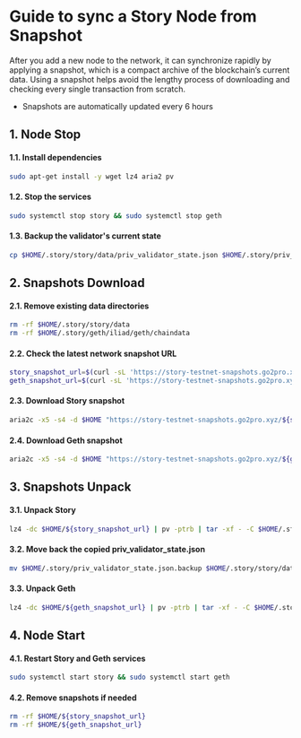 # Guide to sync a Story Node from Snapshot

After you add a new node to the network, it can synchronize rapidly by applying a snapshot, which is a compact archive of the blockchain’s current data. Using a snapshot helps avoid the lengthy process of downloading and checking every single transaction from scratch.

- Snapshots are automatically updated every 6 hours

## 1. Node Stop

#### 1.1. Install dependencies
```bash
sudo apt-get install -y wget lz4 aria2 pv
```

#### 1.2. Stop the services
```bash
sudo systemctl stop story && sudo systemctl stop geth
```

#### 1.3. Backup the validator's current state
```bash
cp $HOME/.story/story/data/priv_validator_state.json $HOME/.story/priv_validator_state.json.backup
```

## 2. Snapshots Download

#### 2.1. Remove existing data directories
```bash
rm -rf $HOME/.story/story/data
rm -rf $HOME/.story/geth/iliad/geth/chaindata
```
#### 2.2. Check the latest network snapshot URL
```bash
story_snapshot_url=$(curl -sL 'https://story-testnet-snapshots.go2pro.xyz' | grep -Eo '>iliad_story.*\.tar\.lz4' | sed 's/^>//' | head -n1)
geth_snapshot_url=$(curl -sL 'https://story-testnet-snapshots.go2pro.xyz' | grep -Eo '>iliad_geth.*\.tar\.lz4' | sed 's/^>//' | head -n1)
```
#### 2.3. Download Story snapshot
```bash
aria2c -x5 -s4 -d $HOME "https://story-testnet-snapshots.go2pro.xyz/${story_snapshot_url}"
```
#### 2.4. Download Geth snapshot
```bash
aria2c -x5 -s4 -d $HOME "https://story-testnet-snapshots.go2pro.xyz/${geth_snapshot_url}"
```

## 3. Snapshots Unpack

#### 3.1. Unpack Story
```bash
lz4 -dc $HOME/${story_snapshot_url} | pv -ptrb | tar -xf - -C $HOME/.story/story
```
#### 3.2. Move back the copied priv_validator_state.json
```bash
mv $HOME/.story/priv_validator_state.json.backup $HOME/.story/story/data/priv_validator_state.json
```
#### 3.3. Unpack Geth
```bash
lz4 -dc $HOME/${geth_snapshot_url} | pv -ptrb | tar -xf - -C $HOME/.story/geth/iliad/geth
```
## 4. Node Start

#### 4.1. Restart Story and Geth services
```bash
sudo systemctl start story && sudo systemctl start geth
```
#### 4.2. Remove snapshots if needed
```bash
rm -rf $HOME/${story_snapshot_url}
rm -rf $HOME/${geth_snapshot_url}
```
